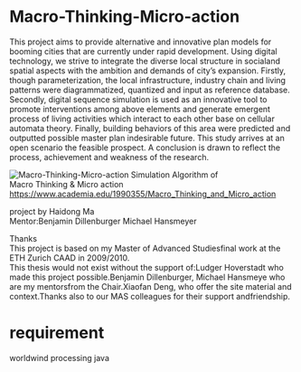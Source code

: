 Macro-Thinking-Micro-action
===========================

This project aims to provide alternative and innovative plan models for booming cities that are currently under rapid development. Using digital technology, we strive to integrate the diverse local structure in socialand spatial aspects with the ambition and demands of city’s expansion. Firstly, though parameterization, the local infrastructure, industry chain and living patterns were diagrammatized, quantized and input as reference database. Secondly, digital sequence simulation is used as an innovative tool to promote interventions among above elements and generate emergent process of living activities which interact to each other base on cellular automata theory. Finally, building behaviors of this area were predicted and outputted possible master plan indesirable future. This study arrives at an open scenario the feasible prospect. A conclusion is drawn to reflect the process, achievement and weakness of the research.

![Macro-Thinking-Micro-action](http://www.ikuku.cn/wp-content/uploads/user/u1497/POST/p231310/1428665217240832-818x858.jpg) 
Simulation Algorithm of   
Macro Thinking & Micro action  
https://www.academia.edu/1990355/Macro_Thinking_and_Micro_action 


project by Haidong Ma  
Mentor:Benjamin Dillenburger Michael Hansmeyer  

Thanks  
This project is based on my Master of Advanced Studiesfinal work at the ETH Zurich CAAD in 2009/2010.   
This thesis would not exist without the support of:Ludger Hoverstadt who made this project possible.Benjamin Dillenburger, Michael Hansmeye who are my mentorsfrom the Chair.Xiaofan Deng, who offer the site material and context.Thanks also to our MAS colleagues for their support andfriendship.

requirement
==============

worldwind  processing  java  

